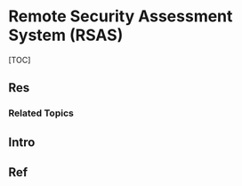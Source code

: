 # Remote Security Assessment System (RSAS)

[TOC]



## Res
### Related Topics



## Intro



## Ref


